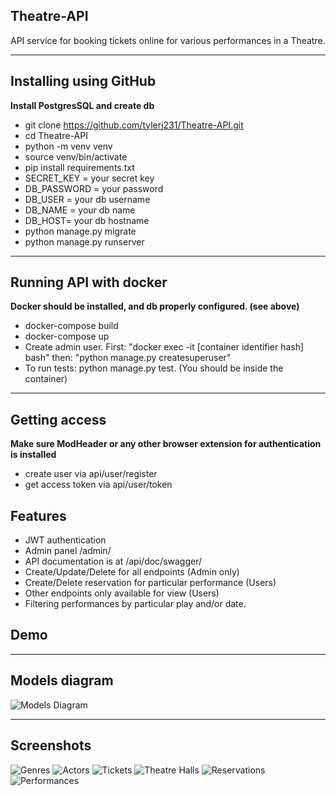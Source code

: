 ## Theatre-API
API service for booking tickets online for various performances in a Theatre.

****

## Installing using GitHub

**Install PostgresSQL and create db**
- git clone https://github.com/tylerj231/Theatre-API.git
- cd Theatre-API
- python -m venv venv
- source venv/bin/activate
- pip install requirements.txt
- SECRET_KEY = your secret key
- DB_PASSWORD = your password
- DB_USER = your db username
- DB_NAME = your db name
- DB_HOST= your db hostname
- python manage.py migrate
- python manage.py runserver

****

## Running API with docker
**Docker should be installed, and db properly configured. (see above)**

- docker-compose build
- docker-compose up
- Create admin user. First: "docker exec -it [container identifier hash] bash" then: "python manage.py createsuperuser"
- To run tests: python manage.py test. (You should be inside the container)

****

## Getting access
****Make sure ModHeader or any other browser extension for authentication is installed****

- create user via api/user/register
- get access token via api/user/token

## Features

- JWT authentication
- Admin panel /admin/
- API documentation is at /api/doc/swagger/
- Create/Update/Delete for all endpoints (Admin only)
- Create/Delete reservation for particular performance (Users)
- Other endpoints only available for view (Users)
- Filtering performances by particular play and/or date.

## Demo
****

## Models diagram

![Models Diagram](images/db_structure.png)

****

## Screenshots

![Genres](images/Genre_list.png)
![Actors](images/Actor_list.png)
![Tickets](images/Tickets_List.png)
![Theatre Halls](images/Theatre_Hall_List.png)
![Reservations](images/Reservation_List.png)
![Performances](images/Performance_List.png)